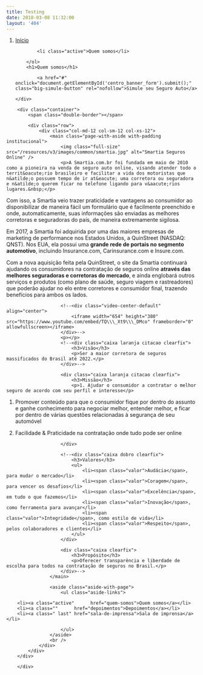```yaml
---
title: Testing
date: 2018-03-08 11:32:00
layout: '404'
---
```


<div class="page-title">
	<div class="container single-page">
		<ol class="breadcrumb">
			<li><a href="/">Início</a></li>

			<li class="active">Quem somos</li>

		</ol>
		<h1>Quem somos</h1>

			<a href="#" onclick="document.getElementById('centro_banner_form').submit();" class="big-simule-button" rel="nofollow">Simule seu Seguro Auto</a>

	</div>
</div>

```
	<div class="container">
		<span class="double-border"></span>

		<div class="row">
			<div class="col-md-12 col-sm-12 col-xs-12">
				<main class="page-with-aside with-padding institucional">
					<img class="full-size" src="/resources/v3/images/common/smartia.jpg" alt="Smartia Seguros Online" />
					<p>A Smartia.com.br foi fundada em maio de 2010 como a pioneira na venda de seguro auto online, visando atender todo o territ&oacute;rio brasileiro e facilitar a vida dos motoristas que n&atilde;o possuem tempo de ir at&eacute; uma corretora ou seguradora e n&atilde;o querem ficar no telefone ligando para v&aacute;rios lugares.&nbsp;</p>
```

Com isso, a Smartia veio trazer praticidade e vantagens ao consumidor ao disponibilizar de maneira fácil um formulário que é facilmente preenchido e onde, automaticamente, suas informações são enviadas as melhores corretoras e seguradoras do país, de maneira extremamente sigilosa.

Em 2017, a Smartia foi adquirida por uma das maiores empresas de marketing de performance nos Estados Unidos, a QuinStreet (NASDAQ: QNST). Nos EUA, ela possui uma **grande rede de portais no segmento automotivo**, incluindo Insurance.com, Carinsurance.com e Insure.com.

Com a nova aquisição feita pela QuinStreet, o site da Smartia continuará ajudando os consumidores na contratação de seguros online **através das melhores seguradoras e corretoras do mercado**, e ainda englobará outros serviços e produtos (como plano de saúde, seguro viagem e rastreadores) que poderão ajudar no elo entre corretores e consumidor final, trazendo benefícios para ambos os lados.

```
					<!--<div class="video-center-default" align="center">
						<iframe width="654" height="380" src="https://www.youtube.com/embed/TQ\\\_Xt9\\\_DMco" frameborder="0" allowfullscreen></iframe>
					</div>-->
					<p></p>
					<!--<div class="caixa laranja citacao clearfix">
						<h3>Visão</h3>
						<p>Ser a maior corretora de seguros massificados do Brasil até 2022.</p>
					</div>-->

					<div class="caixa laranja citacao clearfix">
						<h3>Missão</h3>
						<p>1. Ajudar o consumidor a contratar o melhor seguro de acordo com seu perfil e interesse</p>
```

1. Promover conteúdo para que o consumidor fique por dentro do assunto e ganhe conhecimento para negociar melhor, entender melhor, e ficar por dentro de várias questões relacionadas à segurança de seu automóvel

2. Facilidade & Praticidade na contratação onde tudo pode ser online

```
					</div>

					<!--<div class="caixa dobro clearfix">
						<h3>Valores</h3>
						<ul>
							<li><span class="valor">Audácia</span>, para mudar o mercado</li>
							<li><span class="valor">Coragem</span>, para vencer os desafios</li>
							<li><span class="valor">Excelência</span>, em tudo o que fazemos</li>
							<li><span class="valor">Inovação</span>, como ferramenta para avançar</li>
							<li><span class="valor">Integridade</span>, como estilo de vida</li>
							<li><span class="valor">Respeito</span>, pelos colaboradores e clientes</li>
						</ul>
					</div>

					<div class="caixa clearfix">
						<h3>Propósito</h3>
						<p>Oferecer transparência e liberdade de escolha para todos na contratação de seguros no Brasil.</p>
					</div>-->
				</main>

				<aside class="aside-with-page">
					<ul class="aside-links">

	<li><a class="active"      href="quem-somos">Quem somos</a></li>
	<li><a class=""      href="depoimentos">Depoimentos</a></li>
	<li><a class=" last" href="sala-de-imprensa">Sala de imprensa</a></li>

					</ul>
				</aside>
				<br />
			</div>
		</div>
	</div>

	</div>
```